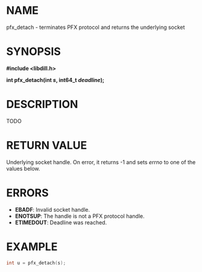 # NAME

pfx_detach - terminates PFX protocol and returns the underlying socket

# SYNOPSIS

**#include &lt;libdill.h>**

**int pfx_detach(int **_s_**, int64_t **_deadline_**);**

# DESCRIPTION

TODO

# RETURN VALUE

Underlying socket handle. On error, it returns -1 and sets _errno_ to one of the values below.

# ERRORS

* **EBADF**: Invalid socket handle.
* **ENOTSUP**: The handle is not a PFX protocol handle.
* **ETIMEDOUT**: Deadline was reached.

# EXAMPLE

```c
int u = pfx_detach(s);
```
